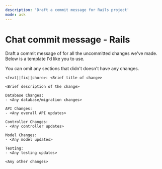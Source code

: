 ```yaml
---
description: 'Draft a commit message for Rails project'
mode: ask
---
```

# Chat commit message - Rails

Draft a commit message of for all the uncommitted changes we've made. Below is a template I'd like you to use.

You can omit any sections that didn't doesn't have any changes.

```
<feat||fix||chore>: <Brief title of change>

<Brief description of the change>

Database Changes:
- <Any database/migration changes>

API Changes:
- <Any overall API updates>

Controller Changes:
- <Any controller updates>

Model Changes:
- <Any model updates>

Testing:
- <Any testing updates>

<Any other changes>
```
